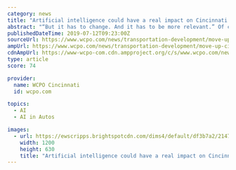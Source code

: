 ```yaml
---
category: news
title: "Artificial intelligence could have a real impact on Cincinnati's economy"
abstract: "“But it has to change. And it has to be more relevant.” Of course, artificial intelligence is permeating more professions than retail. Driverless cars and smart speakers, once novelties, are turning into norms. Procter & Gamble Co. has baked artificial ..."
publishedDateTime: 2019-07-12T09:23:00Z
sourceUrl: https://www.wcpo.com/news/transportation-development/move-up-cincinnati/artificial-intelligence-could-have-a-real-impact-on-cincinnatis-economy
ampUrl: https://www.wcpo.com/news/transportation-development/move-up-cincinnati/artificial-intelligence-could-have-a-real-impact-on-cincinnatis-economy?_amp=true
cdnAmpUrl: https://www-wcpo-com.cdn.ampproject.org/c/s/www.wcpo.com/news/transportation-development/move-up-cincinnati/artificial-intelligence-could-have-a-real-impact-on-cincinnatis-economy?_amp=true
type: article
score: 74

provider:
  name: WCPO Cincinnati
  id: wcpo.com

topics:
  - AI
  - AI in Autos

images:
  - url: https://ewscripps.brightspotcdn.com/dims4/default/df3b7a2/2147483647/strip/true/crop/1280x672+0+24/resize/1200x630!/quality/90/?url=https%3A%2F%2Fewscripps.brightspotcdn.com%2F74%2F68%2F26544b8b4417b5d29e36685c9471%2Fshelfvision.jpg
    width: 1200
    height: 630
    title: "Artificial intelligence could have a real impact on Cincinnati's economy"
---
```

